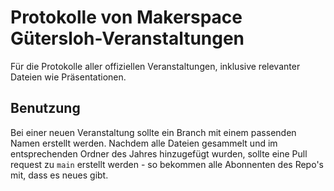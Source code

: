 # Protokolle von Makerspace Gütersloh-Veranstaltungen
Für die Protokolle aller offiziellen Veranstaltungen, inklusive relevanter Dateien wie Präsentationen. 
## Benutzung
Bei einer neuen Veranstaltung sollte ein Branch mit einem passenden Namen erstellt werden.
Nachdem alle Dateien gesammelt und im entsprechenden Ordner des Jahres hinzugefügt wurden, sollte eine Pull request zu `main` erstellt werden - so bekommen alle Abonnenten des Repo's mit, dass es neues gibt.   
